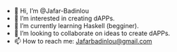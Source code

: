 - 👋 Hi, I’m @Jafar-Badinlou
- 👀 I’m interested in creating dAPPs.
- 🌱 I’m currently learning Haskell (begginer).
- 💞️ I’m looking to collaborate on ideas to create dAPPs.
- 📫 How to reach me: Jafarbadinlou@gmail.com 

<!---
Jafar-Badinlou/Jafar-Badinlou is a ✨ special ✨ repository because its `README.md` (this file) appears on your GitHub profile.
You can click the Preview link to take a look at your changes.
--->
